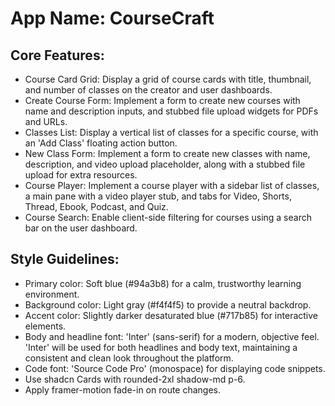# **App Name**: CourseCraft

## Core Features:

- Course Card Grid: Display a grid of course cards with title, thumbnail, and number of classes on the creator and user dashboards.
- Create Course Form: Implement a form to create new courses with name and description inputs, and stubbed file upload widgets for PDFs and URLs.
- Classes List: Display a vertical list of classes for a specific course, with an 'Add Class' floating action button.
- New Class Form: Implement a form to create new classes with name, description, and video upload placeholder, along with a stubbed file upload for extra resources.
- Course Player: Implement a course player with a sidebar list of classes, a main pane with a video player stub, and tabs for Video, Shorts, Thread, Ebook, Podcast, and Quiz.
- Course Search: Enable client-side filtering for courses using a search bar on the user dashboard.

## Style Guidelines:

- Primary color: Soft blue (#94a3b8) for a calm, trustworthy learning environment.
- Background color: Light gray (#f4f4f5) to provide a neutral backdrop.
- Accent color: Slightly darker desaturated blue (#717b85) for interactive elements.
- Body and headline font: 'Inter' (sans-serif) for a modern, objective feel. 'Inter' will be used for both headlines and body text, maintaining a consistent and clean look throughout the platform.
- Code font: 'Source Code Pro' (monospace) for displaying code snippets.
- Use shadcn Cards with rounded-2xl shadow-md p-6.
- Apply framer-motion fade-in on route changes.